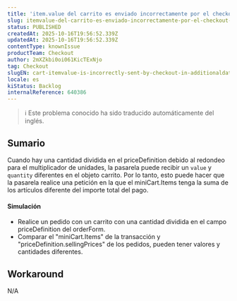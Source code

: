 ```yaml
---
title: 'item.value del carrito es enviado incorrectamente por el checkout en AdditionalData'
slug: itemvalue-del-carrito-es-enviado-incorrectamente-por-el-checkout-en-additionaldata
status: PUBLISHED
createdAt: 2025-10-16T19:56:52.339Z
updatedAt: 2025-10-16T19:56:52.339Z
contentType: knownIssue
productTeam: Checkout
author: 2mXZkbi0oi061KicTExNjo
tag: Checkout
slugEN: cart-itemvalue-is-incorrectly-sent-by-checkout-in-additionaldata
locale: es
kiStatus: Backlog
internalReference: 640386
---
```


>ℹ️ Este problema conocido ha sido traducido automáticamente del inglés.

## Sumario


Cuando hay una cantidad dividida en el priceDefinition debido al redondeo para el multiplicador de unidades, la pasarela puede recibir un `value` y `quantity` diferentes en el objeto carrito. Por lo tanto, esto puede hacer que la pasarela realice una petición en la que el miniCart.Items tenga la suma de los artículos diferente del importe total del pago.


#### Simulación



- Realice un pedido con un carrito con una cantidad dividida en el campo priceDefinition del orderForm.
- Comparar el "miniCart.Items" de la transacción y "priceDefinition.sellingPrices" de los pedidos, pueden tener valores y cantidades diferentes.

## Workaround


N/A

